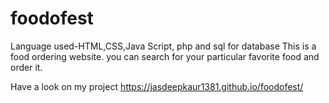 # foodofest
Language used-HTML,CSS,Java Script, php and sql for database
This is a food ordering website. you can search for your particular favorite food and order it.

Have a look on my project
https://jasdeepkaur1381.github.io/foodofest/
